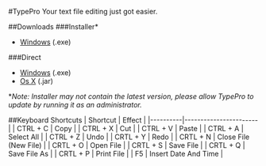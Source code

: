 #TypePro
Your text file editing just got easier.

##Downloads
###Installer*
 - [Windows](https://github.com/PandemicMoon/TypePro/blob/master/Setup.exe?raw=true) (.exe)

###Direct
 - [Windows](https://github.com/PandemicMoon/TypePro/blob/master/typepro.exe?raw=true) (.exe)
 - [Os X](https://github.com/PandemicMoon/TypePro/blob/master/typepro.jar?raw=true) (.jar)

**Note: Installer may not contain the latest version, please allow TypePro to update by running it as an administrator.*
 
##Keyboard Shortcuts
| Shortcut | Effect                |
|----------|-----------------------|
| CTRL + C | Copy                  |
| CTRL + X | Cut                   |
| CTRL + V | Paste                 |
| CTRL + A | Select All            |
| CTRL + Z | Undo                  |
| CRTL + Y | Redo                  |
| CRTL + N | Close File (New File) |
| CRTL + O | Open File             |
| CRTL + S | Save File             |
| CRTL + Q | Save File As          |
| CRTL + P | Print File            |
| F5       | Insert Date And Time  |
